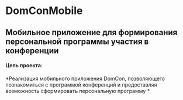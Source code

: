 # DomConMobile
## Мобильное приложение для формирования персональной программы участия в конференции
#### Цель проекта:
*Реализация мобильного приложения DomCon, позволяющего познакомиться с программой конференций и предоставляя возможность сформировать персональную программу
*
